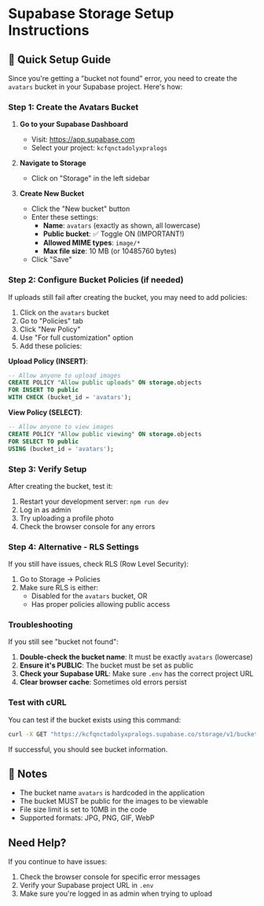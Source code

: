 # Supabase Storage Setup Instructions

## 🚀 Quick Setup Guide

Since you're getting a "bucket not found" error, you need to create the `avatars` bucket in your Supabase project. Here's how:

### Step 1: Create the Avatars Bucket

1. **Go to your Supabase Dashboard**
   - Visit: https://app.supabase.com
   - Select your project: `kcfqnctadolyxpralogs`

2. **Navigate to Storage**
   - Click on "Storage" in the left sidebar

3. **Create New Bucket**
   - Click the "New bucket" button
   - Enter these settings:
     - **Name**: `avatars` (exactly as shown, all lowercase)
     - **Public bucket**: ✅ Toggle ON (IMPORTANT!)
     - **Allowed MIME types**: `image/*`
     - **Max file size**: 10 MB (or 10485760 bytes)
   - Click "Save"

### Step 2: Configure Bucket Policies (if needed)

If uploads still fail after creating the bucket, you may need to add policies:

1. Click on the `avatars` bucket
2. Go to "Policies" tab
3. Click "New Policy"
4. Use "For full customization" option
5. Add these policies:

**Upload Policy (INSERT)**:
```sql
-- Allow anyone to upload images
CREATE POLICY "Allow public uploads" ON storage.objects
FOR INSERT TO public
WITH CHECK (bucket_id = 'avatars');
```

**View Policy (SELECT)**:
```sql
-- Allow anyone to view images
CREATE POLICY "Allow public viewing" ON storage.objects
FOR SELECT TO public
USING (bucket_id = 'avatars');
```

### Step 3: Verify Setup

After creating the bucket, test it:

1. Restart your development server: `npm run dev`
2. Log in as admin
3. Try uploading a profile photo
4. Check the browser console for any errors

### Step 4: Alternative - RLS Settings

If you still have issues, check RLS (Row Level Security):

1. Go to Storage → Policies
2. Make sure RLS is either:
   - Disabled for the `avatars` bucket, OR
   - Has proper policies allowing public access

### Troubleshooting

If you still see "bucket not found":

1. **Double-check the bucket name**: It must be exactly `avatars` (lowercase)
2. **Ensure it's PUBLIC**: The bucket must be set as public
3. **Check your Supabase URL**: Make sure `.env` has the correct project URL
4. **Clear browser cache**: Sometimes old errors persist

### Test with cURL

You can test if the bucket exists using this command:

```bash
curl -X GET "https://kcfqnctadolyxpralogs.supabase.co/storage/v1/bucket/avatars"
```

If successful, you should see bucket information.

## 📝 Notes

- The bucket name `avatars` is hardcoded in the application
- The bucket MUST be public for the images to be viewable
- File size limit is set to 10MB in the code
- Supported formats: JPG, PNG, GIF, WebP

## Need Help?

If you continue to have issues:
1. Check the browser console for specific error messages
2. Verify your Supabase project URL in `.env`
3. Make sure you're logged in as admin when trying to upload
